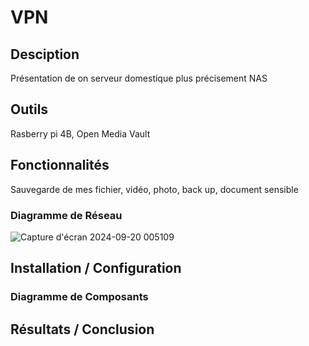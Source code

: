 # VPN

## Desciption
Présentation de on serveur domestique plus précisement NAS

## Outils
Rasberry pi 4B, Open Media Vault

## Fonctionnalités
Sauvegarde de mes fichier, vidéo, photo, back up, document sensible

### Diagramme de Réseau
![Capture d'écran 2024-09-20 005109](https://github.com/user-attachments/assets/dd6238ec-14c7-416d-85f8-621fa2d84b53)

## Installation / Configuration


### Diagramme de Composants


## Résultats / Conclusion
